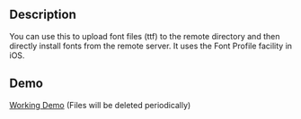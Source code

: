 ## Description
You can use this to upload font files (ttf) to the remote directory and then directly install fonts from the remote server. It uses the Font Profile facility in iOS. 

## Demo
[Working Demo](http://www.tb3.co.in/iOSCustomFontInstaller)
(Files will be deleted periodically) 
